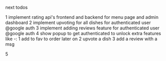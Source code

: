 next todos 

1 implement rating api's frontend and backend for menu page and admin dashboard 
2 implement upvoting for all dishes for authenticated user @google auth
3 implement adding reviews feature for authenticated user @google auth
4 show popup to get authenticated to unlock extra features like -:
    1 add to fav to order later on 
    2 upvote a dish 
    3 add a review with a msg 

5 